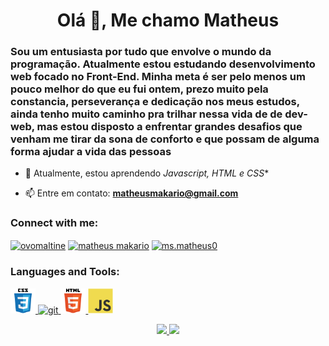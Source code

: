 <h1 align="center">Olá 👋, Me chamo Matheus</h1>

<h3 align="left">Sou um entusiasta por tudo que envolve o mundo da programação. Atualmente estou estudando desenvolvimento web focado no Front-End. Minha meta é ser pelo menos um pouco melhor do que eu fui ontem, prezo muito pela constancia, perseverança e dedicação nos meus estudos, ainda tenho muito caminho pra trilhar nessa vida de de dev-web, mas estou disposto a enfrentar grandes desafios que venham me tirar da sona de conforto e que possam de alguma forma ajudar a vida das pessoas</h3>

- 🌱 Atualmente, estou aprendendo *Javascript, HTML e CSS**

- 📫 Entre em contato: **matheusmakario@gmail.com**

<h3 align="left">Connect with me:</h3>

<p align="left">
<a href="https://dev.to/ovomaltine" target="blank"><img align="center" src="https://raw.githubusercontent.com/rahuldkjain/github-profile-readme-generator/master/src/images/icons/Social/devto.svg" alt="ovomaltine" height="30" width="40" /></a>
<a href="https://linkedin.com/in/matheus makario" target="blank"><img align="center" src="https://raw.githubusercontent.com/rahuldkjain/github-profile-readme-generator/master/src/images/icons/Social/linked-in-alt.svg" alt="matheus makario" height="30" width="40" /></a>
<a href="https://instagram.com/ms.matheus0" target="blank"><img align="center" src="https://raw.githubusercontent.com/rahuldkjain/github-profile-readme-generator/master/src/images/icons/Social/instagram.svg" alt="ms.matheus0" height="30" width="40" /></a>
</p>

<h3 align="left">Languages and Tools:</h3>

<p align="left"> <a href="https://www.w3schools.com/css/" target="_blank" rel="noreferrer"> <img src="https://raw.githubusercontent.com/devicons/devicon/master/icons/css3/css3-original-wordmark.svg" alt="css3" width="40" height="40"/> </a> <a href="https://git-scm.com/" target="_blank" rel="noreferrer"> <img src="https://www.vectorlogo.zone/logos/git-scm/git-scm-icon.svg" alt="git" width="40" height="40"/> </a> <a href="https://www.w3.org/html/" target="_blank" rel="noreferrer"> <img src="https://raw.githubusercontent.com/devicons/devicon/master/icons/html5/html5-original-wordmark.svg" alt="html5" width="40" height="40"/> </a> <a href="https://developer.mozilla.org/en-US/docs/Web/JavaScript" target="_blank" rel="noreferrer"> <img src="https://raw.githubusercontent.com/devicons/devicon/master/icons/javascript/javascript-original.svg" alt="javascript" width="40" height="40"/> </a> </p>

<div align="center">
  <a href="https://github.com/ceilsix">
  <img height="180em" src="https://github-readme-stats.vercel.app/api?username=ceilsix&show_icons=true&theme=dracula&include_all_commits=true&count_private=true"/>
  <img height="180em" src="https://github-readme-stats.vercel.app/api/top-langs/?username=ceilsix&layout=compact&langs_count=7&theme=dracula"/>
</div>
